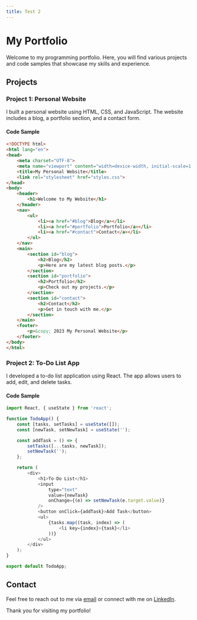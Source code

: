 ```yaml
---
title: Test 2
---
```


# My Portfolio

Welcome to my programming portfolio. Here, you will find various projects and code samples that showcase my skills and experience.

## Projects

### Project 1: Personal Website

I built a personal website using HTML, CSS, and JavaScript. The website includes a blog, a portfolio section, and a contact form.

#### Code Sample

```html
<!DOCTYPE html>
<html lang="en">
<head>
    <meta charset="UTF-8">
    <meta name="viewport" content="width=device-width, initial-scale=1.0">
    <title>My Personal Website</title>
    <link rel="stylesheet" href="styles.css">
</head>
<body>
    <header>
        <h1>Welcome to My Website</h1>
    </header>
    <nav>
        <ul>
            <li><a href="#blog">Blog</a></li>
            <li><a href="#portfolio">Portfolio</a></li>
            <li><a href="#contact">Contact</a></li>
        </ul>
    </nav>
    <main>
        <section id="blog">
            <h2>Blog</h2>
            <p>Here are my latest blog posts.</p>
        </section>
        <section id="portfolio">
            <h2>Portfolio</h2>
            <p>Check out my projects.</p>
        </section>
        <section id="contact">
            <h2>Contact</h2>
            <p>Get in touch with me.</p>
        </section>
    </main>
    <footer>
        <p>&copy; 2023 My Personal Website</p>
    </footer>
</body>
</html>
```

### Project 2: To-Do List App

I developed a to-do list application using React. The app allows users to add, edit, and delete tasks.

#### Code Sample

```javascript
import React, { useState } from 'react';

function TodoApp() {
    const [tasks, setTasks] = useState([]);
    const [newTask, setNewTask] = useState('');

    const addTask = () => {
        setTasks([...tasks, newTask]);
        setNewTask('');
    };

    return (
        <div>
            <h1>To-Do List</h1>
            <input
                type="text"
                value={newTask}
                onChange={(e) => setNewTask(e.target.value)}
            />
            <button onClick={addTask}>Add Task</button>
            <ul>
                {tasks.map((task, index) => (
                    <li key={index}>{task}</li>
                ))}
            </ul>
        </div>
    );
}

export default TodoApp;
```

## Contact

Feel free to reach out to me via [email](mailto:example@example.com) or connect with me on [LinkedIn](https://www.linkedin.com).

Thank you for visiting my portfolio!
